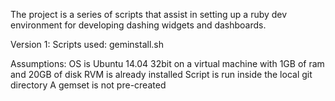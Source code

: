 The project is a series of scripts that assist in setting up a ruby dev environment for developing dashing widgets and dashboards.

Version 1:
Scripts used: geminstall.sh

Assumptions:
OS is Ubuntu 14.04 32bit on a virtual machine with 1GB of ram and 20GB of disk
RVM is already installed
Script is run inside the local git directory
A gemset is not pre-created
